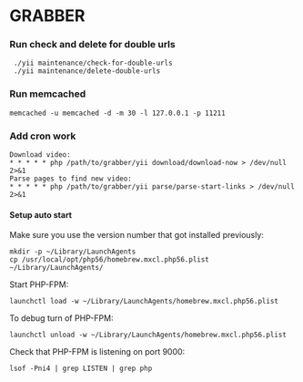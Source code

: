 GRABBER
===============================
### Run check and delete for double urls

```
 ./yii maintenance/check-for-double-urls
 ./yii maintenance/delete-double-urls

```

### Run memcached

```
memcached -u memcached -d -m 30 -l 127.0.0.1 -p 11211

```
### Add cron work
```
Download video:
* * * * * php /path/to/grabber/yii download/download-now > /dev/null 2>&1
Parse pages to find new video:
* * * * * php /path/to/grabber/yii parse/parse-start-links > /dev/null 2>&1
```

#### Setup auto start

Make sure you use the version number that got installed previously:

    mkdir -p ~/Library/LaunchAgents
    cp /usr/local/opt/php56/homebrew.mxcl.php56.plist ~/Library/LaunchAgents/

Start PHP-FPM:

    launchctl load -w ~/Library/LaunchAgents/homebrew.mxcl.php56.plist

To debug turn of PHP-FPM:

    launchctl unload -w ~/Library/LaunchAgents/homebrew.mxcl.php56.plist
    
Check that PHP-FPM is listening on port 9000:

    lsof -Pni4 | grep LISTEN | grep php


